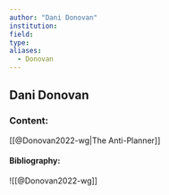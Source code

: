 ```yaml
---
author: "Dani Donovan"
institution:
field:
type:
aliases:
  - Donovan
---
```


## Dani Donovan

### Content:
[[@Donovan2022-wg|The Anti-Planner]]

#### Bibliography:

![[@Donovan2022-wg]]